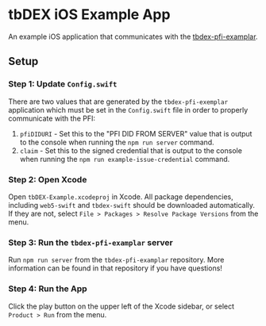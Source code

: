 # tbDEX iOS Example App

An example iOS application that communicates with the [tbdex-pfi-examplar](https://github.com/TBD54566975/tbdex-pfi-exemplar).

## Setup

### Step 1: Update `Config.swift`

There are two values that are generated by the `tbdex-pfi-exemplar` application which must be set in the `Config.swift` file in order to properly communicate with the PFI:
1. `pfiDIDURI` - Set this to the "PFI DID FROM SERVER" value that is output to the console when running the `npm run server` command.
2. `claim` - Set this to the signed credential that is output to the console when running the `npm run example-issue-credential` command.

### Step 2: Open Xcode

Open `tbDEX-Example.xcodeproj` in Xcode. All package dependencies, including `web5-swift` and `tbdex-swift` should be downloaded automatically. If they are not, select `File > Packages > Resolve Package Versions` from the menu.

### Step 3: Run the `tbdex-pfi-examplar` server

Run `npm run server` from the `tbdex-pfi-examplar` repository. More information can be found in that repository if you have questions!

### Step 4: Run the App

Click the play button on the upper left of the Xcode sidebar, or select `Product > Run` from the menu.
